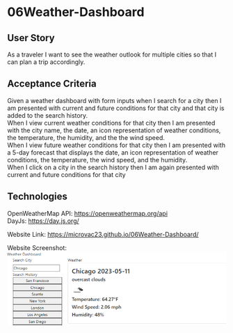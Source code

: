 # 06Weather-Dashboard

## User Story

As a traveler
I want to see the weather outlook for multiple cities
so that I can plan a trip accordingly.

## Acceptance Criteria

Given a weather dashboard with form inputs
when I search for a city
then I am presented with current and future conditions for that city and that city is added to the search history.
<br>When I view current weather conditions for that city
then I am presented with the city name, the date, an icon representation of weather conditions, the temperature, the humidity, and the the wind speed.
<br>When I view future weather conditions for that city
then I am presented with a 5-day forecast that displays the date, an icon representation of weather conditions, the temperature, the wind speed, and the humidity.
<br>When I click on a city in the search history then I am again presented with current and future conditions for that city

## Technologies

OpenWeatherMap API: https://openweathermap.org/api
<br>DayJs: https://day.js.org/

Website Link: https://microvac23.github.io/06Weather-Dashboard/

Website Screenshot:
![alt text](./assets/pictures/Screenshot%202023-05-11%20231715.png)
